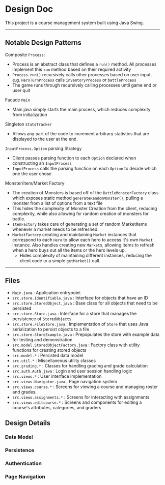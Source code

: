 # Design Doc

This project is a course management system built using Java Swing.

---

## Notable Design Patterns

Composite `Process`:

- Process is an abstract class that defines a `run()` method. All processes implement this `run` method based on their required activity
- `Process.run()` recursively calls other processes based on user input. e.g. `HeroTurnProcess` calls `inventoryProcess` or `battleProcess`
- The game runs through recursively calling processes until game end or user quit

Facade `Main`

- Main.java simply starts the main process, which reduces complexity from initialization

Singleton `StatsTracker`

- Allows any part of the code to increment arbitrary statistics that are displayed to the user at the end.

`InputProcess.Option` parsing Strategy

- Client passes parsing function to each `Option` declared when constructing an `InputProcess`
- `InputProcess` calls the parsing function on each `Option` to decide which one the user chose

Monster/Item/Market Factory

- The creation of Monsters is based off of the `BattleMonsterFactory` class which exposes static method `generateRandomMonster()`, pulling a monster from a list of options from a text file
- This hides the complexity of Monster Creation from the client, reducing complexity, while also allowing for random creation of monsters for battle.
- `ItemFactory` takes care of generating a set of random MarketItems whenever a market needs to be refreshed.
- `MarketFactory` creating and maintaining `Market` instances that correspond to each `Hero` to allow each hero to access it's own `Market` instance. Also handles creating new `Market`s, allowing items to refresh when a hero buys out all the items or the hero levels up.
  - Hides complexity of maintaining different instances, reducing the client code to a simple `getMarket()` call.

---

## Files

- `Main.java` : Application entrypoint
- `src.store.Identifiable.java` : Interface for objects that have an ID
- `src.store.StoredObject.java` : Base class for all objects that need to be persisted
- `src.store.Store.java` : Interface for a store that manages the persistence of `StoredObject`s
- `src.store.FileStore.java` : Implementation of `Store` that uses Java serialization to persist objects to a file
- `src.store.StoreExample.java` : Prepopulates the store with example data for testing and demonstration
- `src.model.StoredObjectFactory.java` : Factory class with utility functions for creating stored objects
- `src.model.*` : Persisted data model
- `src.util.*` : Miscellaneous utility classes
- `src.grading.*` : Classes for handling grading and grade calculation
- `src.auth.Auth.java` : Login and user session handling logic
- `src.views.*` : User interface implementation
- `src.views.Navigator.java` : Page navigation system
- `src.views.course.*` : Screens for viewing a course and managing roster and grades.
- `src.views.assignments.*` : Screens for interacting with assignments
- `src.views.editcourse.*` : Screens and components for editing a course's attributes, categories, and graders
<!-- TODO: anything I missed? -->

## Design Details

### Data Model

### Persistence

### Authentication

### Page Navigation
<!-- TODO -->
